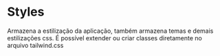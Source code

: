 # Styles

Armazena a estilização da aplicação, também armazena temas e demais estilizações css.
É possível extender ou criar classes diretamente no arquivo tailwind.css
